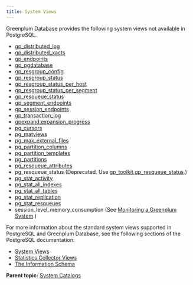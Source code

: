 ```yaml
---
title: System Views 
---
```


Greenplum Database provides the following system views not available in PostgreSQL.

-   [gp\_distributed\_log](gp_distributed_log.html)
-   [gp\_distributed\_xacts](gp_distributed_xacts.html)
-   [gp\_endpoints](gp_endpoints.html)
-   [gp\_pgdatabase](gp_pgdatabase.html)
-   [gp\_resgroup\_config](gp_resgroup_config.html)
-   [gp\_resgroup\_status](gp_resgroup_status.html)
-   [gp\_resgroup\_status\_per\_host](gp_resgroup_status_per_host.html)
-   [gp\_resgroup\_status\_per\_segment](gp_resgroup_status_per_segment.html)
-   [gp\_resqueue\_status](gp_resqueue_status.html)
-   [gp\_segment\_endpoints](gp_segment_endpoints.html)
-   [gp\_session\_endpoints](gp_session_endpoints.html)
-   [gp\_transaction\_log](gp_transaction_log.html)
-   [gpexpand.expansion\_progress](gpexpand_expansion_progress.html)
-   [pg\_cursors](pg_cursors.html)
-   [pg\_matviews](pg_matviews.html)
-   [pg\_max\_external\_files](pg_max_external_files.html)
-   [pg\_partition\_columns](pg_partition_columns.html)
-   [pg\_partition\_templates](pg_partition_templates.html)
-   [pg\_partitions](pg_partitions.html)
-   [pg\_resqueue\_attributes](pg_resqueue_attributes.html)
-   pg\_resqueue\_status \(Deprecated. Use [gp\_toolkit.gp\_resqueue\_status](../gp_toolkit.html).\)
-   [pg\_stat\_activity](pg_stat_activity.html)
-   [pg\_stat\_all\_indexes](pg_stat_indexes.html)
-   [pg\_stat\_all\_tables](pg_stat_tables.html)
-   [pg\_stat\_replication](pg_stat_replication.html)
-   [pg\_stat\_resqueues](pg_stats_resqueue.html)
-   session\_level\_memory\_consumption \(See [Monitoring a Greenplum System](../../admin_guide/managing/monitor.html#topic_slt_ddv_1q).\)

For more information about the standard system views supported in PostgreSQL and Greenplum Database, see the following sections of the PostgreSQL documentation:

-   [System Views](https://www.postgresql.org/docs/9.4/views-overview.html)
-   [Statistics Collector Views](https://www.postgresql.org/docs/9.4/monitoring-stats.html#MONITORING-STATS-VIEWS-TABLE)
-   [The Information Schema](https://www.postgresql.org/docs/9.4/information-schema.html)

**Parent topic:** [System Catalogs](../system_catalogs/catalog_ref.html)

